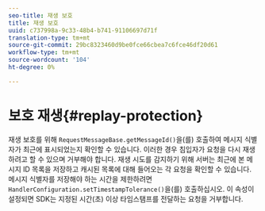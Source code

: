 ```yaml
---
seo-title: 재생 보호
title: 재생 보호
uuid: c737998a-9c33-48b4-b741-91106697d71f
translation-type: tm+mt
source-git-commit: 29bc8323460d9be0fce66cbea7c6fce46df20d61
workflow-type: tm+mt
source-wordcount: '104'
ht-degree: 0%

---
```



# 보호 재생{#replay-protection}

재생 보호를 위해 `RequestMessageBase.getMessageId()`을(를) 호출하여 메시지 식별자가 최근에 표시되었는지 확인할 수 있습니다. 이러한 경우 침입자가 요청을 다시 재생하려고 할 수 있으며 거부해야 합니다. 재생 시도를 감지하기 위해 서버는 최근에 본 메시지 ID 목록을 저장하고 캐시된 목록에 대해 들어오는 각 요청을 확인할 수 있습니다. 메시지 식별자를 저장해야 하는 시간을 제한하려면 `HandlerConfiguration.setTimestampTolerance()`을(를) 호출하십시오. 이 속성이 설정되면 SDK는 지정된 시간(초) 이상 타임스탬프를 전달하는 요청을 거부합니다.
